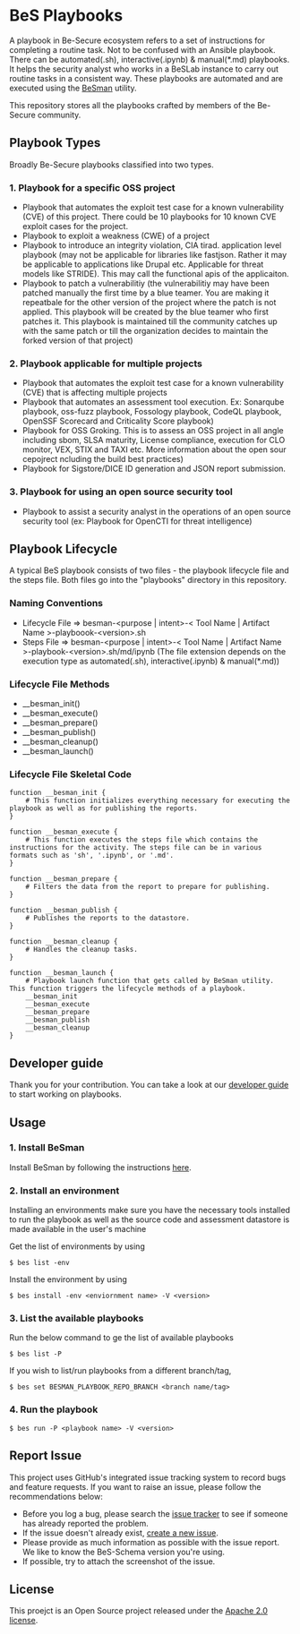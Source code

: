 # BeS Playbooks

A playbook in Be-Secure ecosystem refers to a set of instructions for completing a routine task. Not to be confused with an Ansible playbook. There can be automated(.sh), interactive(.ipynb) & manual(*.md) playbooks. It helps the security analyst who works in a BeSLab instance to carry out routine tasks in a consistent way. These playbooks are automated and are executed using the [BeSman](https://github.com/Be-Secure/BeSman) utility.

This repository stores all the playbooks crafted by members of the Be-Secure community.

## Playbook Types
Broadly Be-Secure playbooks classified into two types.

### 1. Playbook for a specific OSS project
- Playbook that automates the exploit test case for a known vulnerability (CVE) of this project. There could be 10 playbooks for 10 known CVE exploit cases for the project.
- Playbook to exploit a weakness (CWE) of a project
- Playbook to introduce an integrity violation, CIA tirad. application level playbook (may not be applicable for libraries like fastjson. Rather it may be applicable to applications like Drupal etc. Applicable for threat models like STRIDE). This may call the functional apis of the applicaiton.
- Playbook to patch a vulnerabilitiy (the vulnerabilitiy may have been patched manually the first time by a blue teamer. You are making it repeatbale for the other version of the project where the patch is not applied. This playbook will be created by the blue teamer who first patches it. This playbook is maintained till the community catches up with the same patch or till the organization decides to maintain the forked version of that project)

### 2. Playbook applicable for multiple projects
- Playbook that automates the exploit test case for a known vulnerability (CVE) that is affecting multiple projects
- Playbook that automates an assessment tool execution. Ex: Sonarqube playbook, oss-fuzz playbook, Fossology playbook, CodeQL playbook, OpenSSF Scorecard and Criticality Score playbook)
- Playbook for OSS Groking. This is to assess an OSS project in all angle including sbom, SLSA maturity, License compliance, execution for CLO monitor, VEX, STIX and TAXI etc. More information about the open sour cepojrect ncluding the build best practices)
- Playbook for Sigstore/DICE ID generation and JSON report submission.

### 3. Playbook for using an open source security tool
- Playbook to assist a security analyst in the operations of an open source security tool (ex: Playbook for OpenCTI for threat intelligence)

## Playbook Lifecycle
A typical BeS playbook consists of two files - the playbook lifecycle file and the steps file. Both files go into the "playbooks" directory in this repository. 

### Naming Conventions
- Lifecycle File => besman-\<purpose \| intent\>-\< Tool Name \| Artifact Name \>-playboook-\<version\>.sh
- Steps File     => besman-\<purpose \| intent\>-\< Tool Name \| Artifact Name \>-playbook-\<version\>.sh/md/ipynb (The file extension depends on the execution type as automated(.sh), interactive(.ipynb) & manual(*.md))

### Lifecycle File Methods
- __besman_init()
- __besman_execute()
- __besman_prepare()
- __besman_publish()
- __besman_cleanup()
- __besman_launch()

### Lifecycle File Skeletal Code

    function __besman_init {
        # This function initializes everything necessary for executing the playbook as well as for publishing the reports.
    }
    
    function __besman_execute {
        # This function executes the steps file which contains the instructions for the activity. The steps file can be in various formats such as 'sh', '.ipynb', or '.md'.
    }
    
    function __besman_prepare {
        # Filters the data from the report to prepare for publishing.
    }
    
    function __besman_publish {
        # Publishes the reports to the datastore.
    }
    
    function __besman_cleanup {
        # Handles the cleanup tasks.
    }
    
    function __besman_launch {
        # Playbook launch function that gets called by BeSman utility. This function triggers the lifecycle methods of a playbook.
        __besman_init
        __besman_execute
        __besman_prepare
        __besman_publish
        __besman_cleanup
    }

## Developer guide

Thank you for your contribution. You can take a look at our [developer guide](./developer-guide.md) to start working on playbooks.

## Usage

### 1. Install BeSman

Install BeSman by following the instructions [here](https://github.com/Be-Secure/BeSman?tab=readme-ov-file#installation).

### 2. Install an environment

Installing an environments make sure you have the necessary tools installed to run the playbook as well as the source code and assessment datastore is made available in the user's machine

Get the list of environments by using

`$ bes list -env`

Install the environment by using

`$ bes install -env <enviornment name> -V <version>`

### 3. List the available playbooks

Run the below command to ge the list of available playbooks

`$ bes list -P`

If you wish to list/run playbooks from a different branch/tag,

`$ bes set BESMAN_PLAYBOOK_REPO_BRANCH <branch name/tag>`

### 4. Run the playbook

`$ bes run -P <playbook name> -V <version>`

## Report Issue
This project uses GitHub's integrated issue tracking system to record bugs and feature requests. If you want to raise an issue, please follow the recommendations below:

* Before you log a bug, please search the [issue tracker](https://github.com/Be-Secure/besecure-playbooks-store/issues) to see if someone has already reported the problem.
* If the issue doesn't already exist, [create a new issue](https://github.com/Be-Secure/besecure-playbooks-store/issues/new/choose).
* Please provide as much information as possible with the issue report.
We like to know the BeS-Schema version you're using.
* If possible, try to attach the screenshot of the issue.

## License
This proejct is an Open Source project released under the [Apache 2.0 license](https://www.apache.org/licenses/LICENSE-2.0.html).
